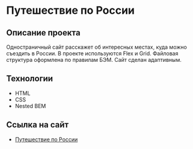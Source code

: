 # Путешествие по России

## Описание проекта

Одностраничный сайт расскажет об интересных местах, куда можно съездить в России.
В проекте используются Flex и Grid. Файловая структура оформлена по правилам БЭМ.
Сайт сделан адаптивным.

## Технологии

- HTML
- CSS
- Nested BEM

## Сcылка на сайт

* [Путешествие по России](https://anskvortsova.github.io/russian-travel/index.html)
